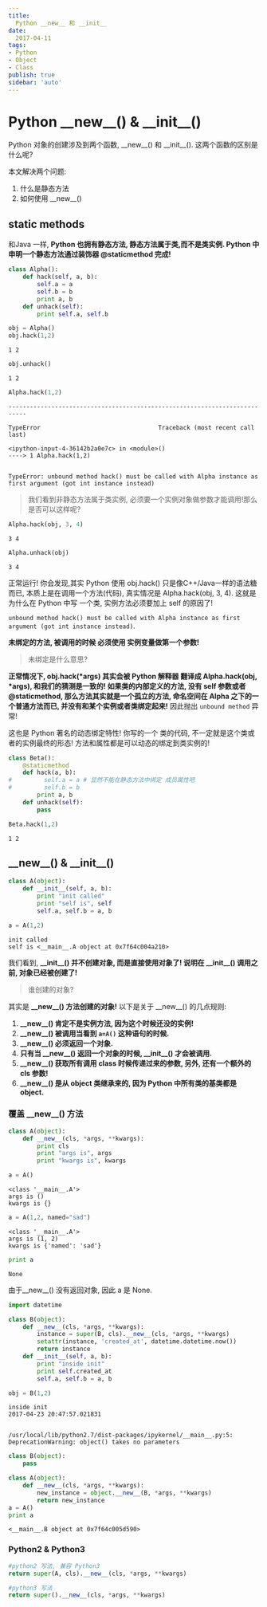 ```yaml
---
title:
  Python __new__ 和 __init__
date:
  2017-04-11
tags:
- Python
- Object
- Class
publish: true
sidebar: 'auto'
---
```



# Python \_\_new\_\_() & \_\_init\_\_()

Python 对象的创建涉及到两个函数, \_\_new\_\_() 和 \_\_init\_\_(). 这两个函数的区别是什么呢?

本文解决两个问题:
 1. 什么是静态方法
 2. 如何使用 \_\_new\_\_()
 
## static methods
和Java 一样, **Python 也拥有静态方法, 静态方法属于类,而不是类实例. Python 中申明一个静态方法通过装饰器 @staticmethod 完成!**


```python
class Alpha():
    def hack(self, a, b):
        self.a = a
        self.b = b
        print a, b
    def unhack(self):
        print self.a, self.b
```


```python
obj = Alpha()
obj.hack(1,2)
```

    1 2



```python
obj.unhack()
```

    1 2



```python
Alpha.hack(1,2)
```


    ---------------------------------------------------------------------------

    TypeError                                 Traceback (most recent call last)

    <ipython-input-4-36142b2a0e7c> in <module>()
    ----> 1 Alpha.hack(1,2)
    

    TypeError: unbound method hack() must be called with Alpha instance as first argument (got int instance instead)


>我们看到非静态方法属于类实例, 必须要一个实例对象做参数才能调用!那么是否可以这样呢?


```python
Alpha.hack(obj, 3, 4)
```

    3 4



```python
Alpha.unhack(obj)
```

    3 4


正常运行! 你会发现,其实 Python 使用 obj.hack() 只是像C++/Java一样的语法糖而已, 本质上是在调用一个方法(代码), 真实情况是 Alpha.hack(obj, 3, 4). 这就是为什么在 Python 中写 一个类, 实例方法必须要加上 self 的原因了! 

`unbound method hack() must be called with Alpha instance as first argument (got int instance instead)`.

**未绑定的方法, 被调用的时候 必须使用 实例变量做第一个参数!** 

>未绑定是什么意思? 

**正常情况下, obj.hack(\*args) 其实会被 Python 解释器 翻译成 Alpha.hack(obj, \*args), 和我们的猜测是一致的! 如果类的内部定义的方法, 没有 self 参数或者 @staticmethod, 那么方法其实就是一个孤立的方法, 命名空间在 Alpha 之下的一个普通方法而已, 并没有和某个实例或者类绑定起来!** 因此抛出 `unbound method` 异常!

这也是 Python 著名的动态绑定特性! 你写的一个 类的代码, 不一定就是这个类或者的实例最终的形态! 方法和属性都是可以动态的绑定到类实例的!


```python
class Beta():
    @staticmethod
    def hack(a, b):
#         self.a = a # 显然不能在静态方法中绑定 成员属性吧
#         self.b = b
        print a, b
    def unhack(self):
        pass
```


```python
Beta.hack(1,2)
```

    1 2


## \_\_new\_\_() & \_\_init\_\_()


```python
class A(object):
    def __init__(self, a, b):
        print "init called"
        print "self is", self
        self.a, self.b = a, b
```


```python
a = A(1,2)
```

    init called
    self is <__main__.A object at 0x7f64c004a210>


我们看到, **\_\_init\_\_() 并不创建对象, 而是直接使用对象了! 说明在 \_\_init\_\_() 调用之前, 对象已经被创建了!**

> 谁创建的对象?

其实是 **\_\_new\_\_() 方法创建的对象!** 以下是关于 \_\_new\_\_() 的几点规则:

1. **\_\_new\_\_() 肯定不是实例方法, 因为这个时候还没的实例!**
2. **\_\_new\_\_() 被调用当看到 `a=A()` 这种语句的时候.**
3. **\_\_new\_\_() 必须返回一个对象.**
4. **只有当 \_\_new\_\_() 返回一个对象的时候, \_\_init\_\_() 才会被调用.**
5. **\_\_new\_\_() 获取所有调用 class 时候传递过来的参数, 另外, 还有一个额外的 cls 参数!**
6. **\_\_new\_\_() 是从 object 类继承来的, 因为 Python 中所有类的基类都是 object.**

### 覆盖 \_\_new\_\_() 方法


```python
class A(object):
    def __new__(cls, *args, **kwargs):
        print cls
        print "args is", args
        print "kwargs is", kwargs
```


```python
a = A()
```

    <class '__main__.A'>
    args is ()
    kwargs is {}



```python
a = A(1,2, named="sad")
```

    <class '__main__.A'>
    args is (1, 2)
    kwargs is {'named': 'sad'}



```python
print a
```

    None


由于\_\_new\_\_() 没有返回对象, 因此 a 是 None.


```python
import datetime

class B(object):
    def __new__(cls, *args, **kwargs):
        instance = super(B, cls).__new__(cls, *args, **kwargs)
        setattr(instance, 'created_at', datetime.datetime.now())
        return instance
    def __init__(self, a, b):
        print "inside init"
        print self.created_at
        self.a, self.b = a, b
```


```python
obj = B(1,2)
```

    inside init
    2017-04-23 20:47:57.021831


    /usr/local/lib/python2.7/dist-packages/ipykernel/__main__.py:5: DeprecationWarning: object() takes no parameters



```python
class B(object):
    pass

class A(object):
    def __new__(cls, *args, **kwargs):
        new_instance = object.__new__(B, *args, **kwargs)
        return new_instance
a = A()
print a
```

    <__main__.B object at 0x7f64c005d590>


### Python2 & Python3

```python
#python2 写法, 兼容 Python3
return super(A, cls).__new__(cls, *args, **kwargs)

#python3 写法
return super().__new__(cls, *args, **kwargs)
```
